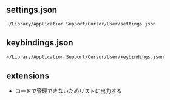 ## settings.json
```sh
~/Library/Application Support/Cursor/User/settings.json
```

## keybindings.json
```sh
~/Library/Application Support/Cursor/User/keybindings.json
```

## extensions
- コードで管理できないためリストに出力する